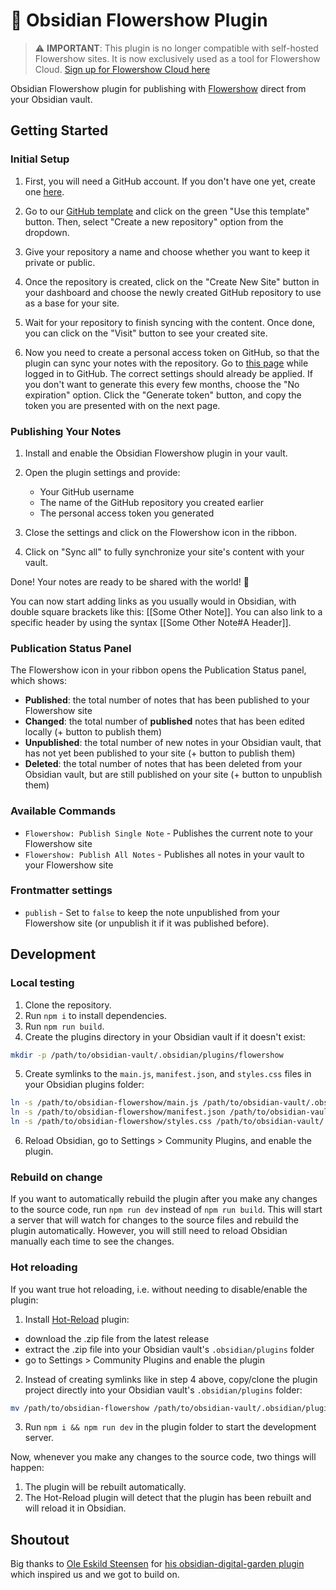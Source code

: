 # 🌷 Obsidian Flowershow Plugin

> ⚠️ **IMPORTANT**: This plugin is no longer compatible with self-hosted Flowershow sites. It is now exclusively used as a tool for Flowershow Cloud. [Sign up for Flowershow Cloud here](https://cloud.flowershow.app)

Obsidian Flowershow plugin for publishing with [Flowershow](https://github.com/datopian/flowershow) direct from your Obsidian vault.

## Getting Started

### Initial Setup

1. First, you will need a GitHub account. If you don't have one yet, create one [here](https://github.com/signup).

2. Go to our [GitHub template](https://github.com/datopian/flowershow) and click on the green "Use this template" button. Then, select "Create a new repository" option from the dropdown.

3. Give your repository a name and choose whether you want to keep it private or public.

4. Once the repository is created, click on the "Create New Site" button in your dashboard and choose the newly created GitHub repository to use as a base for your site.

5. Wait for your repository to finish syncing with the content. Once done, you can click on the "Visit" button to see your created site.

6. Now you need to create a personal access token on GitHub, so that the plugin can sync your notes with the repository. Go to [this page](https://github.com/settings/tokens/new?scopes=repo) while logged in to GitHub. The correct settings should already be applied. If you don't want to generate this every few months, choose the "No expiration" option. Click the "Generate token" button, and copy the token you are presented with on the next page.

### Publishing Your Notes

1. Install and enable the Obsidian Flowershow plugin in your vault.

2. Open the plugin settings and provide:
   - Your GitHub username
   - The name of the GitHub repository you created earlier
   - The personal access token you generated

3. Close the settings and click on the Flowershow icon in the ribbon.

4. Click on "Sync all" to fully synchronize your site's content with your vault.

Done! Your notes are ready to be shared with the world! 💐

You can now start adding links as you usually would in Obsidian, with double square brackets like this: [[Some Other Note]]. You can also link to a specific header by using the syntax [[Some Other Note#A Header]].

### Publication Status Panel

The Flowershow icon in your ribbon opens the Publication Status panel, which shows:

* **Published**: the total number of notes that has been published to your Flowershow site
* **Changed**: the total number of __published__ notes that has been edited locally (+ button to publish them)
* **Unpublished**: the total number of new notes in your Obsidian vault, that has not yet been published to your site (+ button to publish them)
* **Deleted**: the total number of notes that has been deleted from your Obsidian vault, but are still published on your site (+ button to unpublish them)

### Available Commands

* `Flowershow: Publish Single Note` - Publishes the current note to your Flowershow site
* `Flowershow: Publish All Notes` - Publishes all notes in your vault to your Flowershow site

### Frontmatter settings

* `publish` - Set to `false` to keep the note unpublished from your Flowershow site (or unpublish it if it was published before).

## Development

### Local testing

1. Clone the repository.
2. Run `npm i` to install dependencies.
3. Run `npm run build`.
4. Create the plugins directory in your Obsidian vault if it doesn't exist:
```sh
mkdir -p /path/to/obsidian-vault/.obsidian/plugins/flowershow
```
5. Create symlinks to the `main.js`, `manifest.json`, and `styles.css` files in your Obsidian plugins folder:

```sh
ln -s /path/to/obsidian-flowershow/main.js /path/to/obsidian-vault/.obsidian/plugins/flowershow/main.js
ln -s /path/to/obsidian-flowershow/manifest.json /path/to/obsidian-vault/.obsidian/plugins/flowershow/manifest.json
ln -s /path/to/obsidian-flowershow/styles.css /path/to/obsidian-vault/.obsidian/plugins/flowershow/styles.css
```

6. Reload Obsidian, go to Settings > Community Plugins, and enable the plugin.

### Rebuild on change 

If you want to automatically rebuild the plugin after you make any changes to the source code, run `npm run dev` instead of `npm run build`. This will start a server that will watch for changes to the source files and rebuild the plugin automatically. However, you will still need to reload Obsidian manually each time to see the changes.

### Hot reloading

If you want true hot reloading, i.e. without needing to disable/enable the plugin:

1. Install [Hot-Reload](https://github.com/pjeby/hot-reload) plugin:
  - download the .zip file from the latest release
  - extract the .zip file into your Obsidian vault's `.obsidian/plugins` folder
  - go to Settings > Community Plugins and enable the plugin
2. Instead of creating symlinks like in step 4 above, copy/clone the plugin project directly into your Obsidian vault's `.obsidian/plugins` folder:

``` sh
mv /path/to/obsidian-flowershow /path/to/obsidian-vault/.obsidian/plugins/
```

3. Run `npm i && npm run dev` in the plugin folder to start the development server.

Now, whenever you make any changes to the source code, two things will happen:
1. The plugin will be rebuilt automatically.
2. The Hot-Reload plugin will detect that the plugin has been rebuilt and will reload it in Obsidian.

## Shoutout

Big thanks to [Ole Eskild Steensen](https://github.com/oleeskild) for [his obsidian-digital-garden plugin](https://github.com/oleeskild/obsidian-digital-garden/tree/main) which inspired us and we got to build on.
